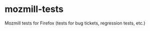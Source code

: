 mozmill-tests
=============

Mozmill tests for Firefox (tests for bug tickets, regression tests, etc.)